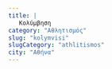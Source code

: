 ```yaml
---
title: |
   Κολύμβηση
category: "Αθλητισμός"
slug: "kolymvisi"
slugCategory: "athlitismos"
city: "Αθήνα"
---
```


